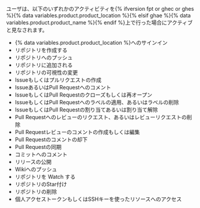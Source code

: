 ユーザは、以下のいずれかのアクティビティを{% ifversion fpt or ghec or ghes %}{% data variables.product.product_location %}{% elsif ghae %}{% data variables.product.product_name %}{% endif %}上で行った場合にアクティブと見なされます。

- {% data variables.product.product_location %}へのサインイン
- リポジトリを作成する
- リポジトリへのプッシュ
- リポジトリに追加される
- リポジトリの可視性の変更
- Issueもしくはプルリクエストの作成
- IssueあるいはPull Requestへのコメント
- IssueもしくはPull Requestのクローズもしくは再オープン
- IssueもしくはPull Requestへのラベルの適用、あるいはラベルの削除
- IssueもしくはPull Requestの割り当てあるいは割り当て解除
- Pull Requestへのレビューのリクエスト、あるいはレビューリクエストの削除
- Pull Requestレビューのコメントの作成もしくは編集
- Pull Requestのコメントの却下
- Pull Requestの同期
- コミットへのコメント
- リリースの公開
- Wikiへのプッシュ
- リポジトリを Watch する
- リポジトリのStar付け
- リポジトリの削除
- 個人アクセストークンもしくはSSHキーを使ったリソースへのアクセス
